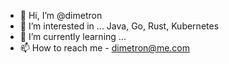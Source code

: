 - 👋 Hi, I’m @dimetron
- 👀 I’m interested in ... Java, Go, Rust, Kubernetes
- 🌱 I’m currently learning ... 
- 📫 How to reach me - dimetron@me.com

<!---
dimetron/dimetron is a ✨ special ✨ repository because its `README.md` (this file) appears on your GitHub profile.
You can click the Preview link to take a look at your changes.
--->
